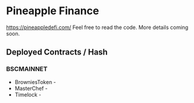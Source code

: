 # Pineapple Finance

https://pineappledefi.com/ Feel free to read the code. More details coming soon.

## Deployed Contracts / Hash

### BSCMAINNET

- BrowniesToken - 
- MasterChef - 
- Timelock - 
